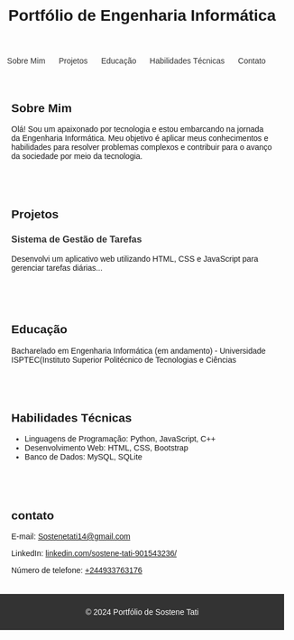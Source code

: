 <!DOCTYPE html>
<html lang="pt-br">
<head>
  <meta charset="UTF-8">
  <meta name="Sostene Tati" content="width=device-width, initial-scale=1.0">
  <title>Portfólio de Sostene Tati</title>
  <style>
    body {
      font-family: Arial, sans-serif;
      margin: 0;
      padding: 0;
    }

    header {
      background-color: #333;
      color: #fff;
      text-align: center;
      padding: 20px 0;
    }

    nav ul {
      list-style-type: none;
      padding: 0;
      text-align: center;
    }

    nav ul li {
      display: inline;
      margin-right: 20px;
    }

    nav ul li a {
      text-decoration: none;
      color: #333;
    }

    section {
      padding: 20px;
    }

    footer {
      background-color: #333;
      color: #fff;
      text-align: center;
      padding: 10px 0;
    }

    .projeto {
      margin-bottom: 20px;
    }

    .projeto h3 {
      color: #333;
    }
  </style>
</head>
<body>
  <header>
    <h1>Portfólio de Engenharia Informática</h1>
  </header>
  <nav>
    <ul>
      <li><a href="#sobre">Sobre Mim</a></li>
      <li><a href="#projetos">Projetos</a></li>
      <li><a href="#educacao">Educação</a></li>
      <li><a href="#habilidades">Habilidades Técnicas</a></li>
      <li><a href="#contato">Contato</a></li>
    </ul>
  </nav>
  <section id="sobre">
    <h2>Sobre Mim</h2>
    <p>Olá! Sou um apaixonado por tecnologia e estou embarcando na jornada da Engenharia Informática. Meu objetivo é aplicar meus conhecimentos e habilidades para resolver problemas complexos e contribuir para o avanço da sociedade por meio da tecnologia.</p>
  </section>
  <section id="projetos">
    <h2>Projetos</h2>
    <div class="projeto">
      <h3>Sistema de Gestão de Tarefas</h3>
      <p>Desenvolvi um aplicativo web utilizando HTML, CSS e JavaScript para gerenciar tarefas diárias...</p>
    </div>
    <!-- Outros projetos aqui -->
  </section>
  <section id="educacao">
    <h2>Educação</h2>
    <p>Bacharelado em Engenharia Informática (em andamento) - Universidade ISPTEC(Instituto Superior Politécnico de Tecnologias e Ciências </p>
  </section>
  <section id="habilidades">
    <h2>Habilidades Técnicas</h2>
    <ul>
      <li>Linguagens de Programação: Python, JavaScript, C++</li>
      <li>Desenvolvimento Web: HTML, CSS, Bootstrap</li>
      <li>Banco de Dados: MySQL, SQLite</li>
      <!-- Outras habilidades aqui -->
    </ul>
  </section>
  <section id="contato">
    <h2>contato</h2>
    <p>E-mail: <a href="mailto:Sostenetati14@gmail.com">Sostenetati14@gmail.com</a></p>
    <p>LinkedIn: <a href="https://www.linkedin.com/in/sostene-tati-901543236/">linkedin.com/sostene-tati-901543236/</a></p>
    <p>Número de telefone: <a href="+244933763176 ">+244933763176</a></p>
  </section>
  <footer>
    <p>&copy; 2024 Portfólio de Sostene Tati</p>
  </footer>
  <script>
    // Aqui você pode adicionar funcionalidades JavaScript, se necessário
  </script>
</body>
</html>
